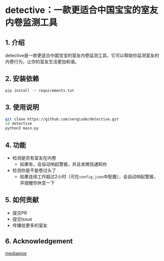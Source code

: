 detective：一款更适合中国宝宝的室友内卷监测工具
==================================================

## 1. 介绍

detective是一款更适合中国宝宝的室友内卷监测工具，它可以帮助你监测室友的内卷行为，让你的室友生活更加和谐。

## 2. 安装依赖
    
```bash
pip install -r requirements.txt
```

## 3. 使用说明

```bash
git clone https://github.com/sergiudm/detective.git
cd detective
python3 main.py
```

## 4. 功能
- 检测是否有室友在内卷
    - 如果有，会自动响起警报，并且发微信通知你
- 检测你是不是卷过头了
    - 如果连续工作超过2小时（可在`config.json`中配置），会自动响起警报，并提醒你休息一下

## 5. 如何贡献

- 提交PR
- 提交Issue
- 传播给更多的室友

## 6. Acknowledgement
[mediapipe](https://github.com/google-ai-edge/mediapipe)